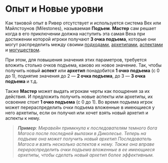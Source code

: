 # Опыт и Новые уровни

Как таковой опыт в Ривер отсутствует и используется система Вех или Майлстоунов (Milestones), называемая **Подъем**. **Мастер** сам решает когда в его приключении должна наступить эта самая Веха при достижении которой игроки получают **3 очка подъема**, которые они могут распределить между своими [подходами](pers_detail_p), [архетипами](pers_aspects_1), [аспектами](pers_aspects_2) и [могуществом](magic_might).

При этом, для повышения значения этих параметров, требуется вложить столько очков подъема, каково их новое значение. Так, чтобы получить новый **аспект** или **архетип** понадобится **1 очко подъема** (с 0 до 1), поднятие значения до 2 — **2 очка подъема**, до 3 — **3 очка подъема** и т.д.

Также **Мастер** может выдать игрокам черты как поощрения за их действия. И предложить получить новые аспекты или архетипы, их освоение стоит **1 очко подъема** (с 0 до 1). Во время подъема игрок может перераспределить очки подъема вложенные в имеющиеся у него архетипы, если он получил или хочет взять новый архетип и аспекты к нему.

> _**Пример**: Миравейн примкнула к последователям темного бога Магоса после последней вылазки в Диколесье. Теперь на подъеме она может получить новый архетип Последователь Магоса и взять несколько аспектов к нему. Также она вправе перераспределить очки подъема вложенные в ее имеющиеся архетипы, чтобы сделать новый архетип более эффективным._
